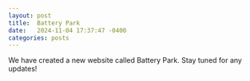 ```yaml
---
layout: post
title:  Battery Park
date:   2024-11-04 17:37:47 -0400
categories: posts
---
```


We have created a new website called Battery Park. Stay tuned for any updates!
